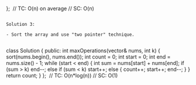 };
​
// TC: O(n) on average
// SC: O(n)
```
​
Solution 3:
​
- Sort the array and use "two pointer" technique.
​
```
class Solution {
public:
int maxOperations(vector<int>& nums, int k) {
sort(nums.begin(), nums.end());
int count = 0;
int start = 0;
int end = nums.size() - 1;
while (start < end) {
int sum = nums[start] + nums[end];
if (sum > k)
end--;
else if (sum < k)
start++;
else {
count++;
start++;
end--;
}
}
return count;
}
};
​
// TC: O(n*log(n))
// SC: O(1)
```
